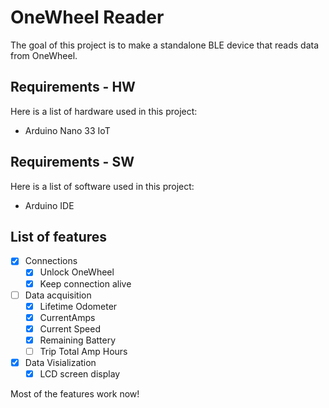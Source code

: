 # OneWheel Reader

The goal of this project is to make a standalone BLE device that reads data from OneWheel. 

## Requirements - HW
Here is a list of hardware used in this project:
- Arduino Nano 33 IoT

## Requirements - SW
Here is a list of software used in this project:
- Arduino IDE

## List of features
- [x] Connections
  - [x] Unlock OneWheel
  - [x] Keep connection alive
- [ ] Data acquisition  
  - [x] Lifetime Odometer
  - [x] CurrentAmps
  - [x] Current Speed
  - [x] Remaining Battery
  - [ ] Trip Total Amp Hours
- [x] Data Visialization 
  - [x] LCD screen display

Most of the features work now!


